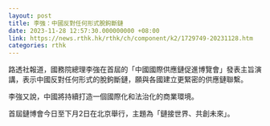 ```yaml
---
layout: post
title: 李強：中國反對任何形式脫鉤斷鏈
date: 2023-11-28 12:57:30.000000000 +08:00
link: https://news.rthk.hk/rthk/ch/component/k2/1729749-20231128.htm
categories: rthk
---
```


路透社報道，國務院總理李強在首屆的「中國國際供應鏈促進博覽會」發表主旨演講，表示中國反對任何形式的脫鉤斷鏈，願與各國建立更緊密的供應鏈聯繫。

李強又說，中國將持續打造一個國際化和法治化的商業環境。

首屆鏈博會今日至下月2日在北京舉行，主題為「鏈接世界、共創未來」。
